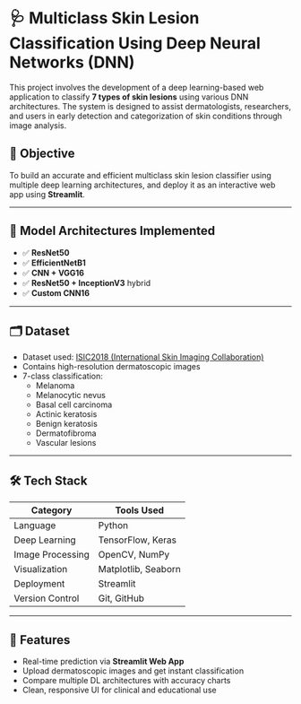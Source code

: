 # 🩺 Multiclass Skin Lesion Classification Using Deep Neural Networks (DNN)

This project involves the development of a deep learning-based web application to classify **7 types of skin lesions** using various DNN architectures. The system is designed to assist dermatologists, researchers, and users in early detection and categorization of skin conditions through image analysis.

## 📌 Objective

To build an accurate and efficient multiclass skin lesion classifier using multiple deep learning architectures, and deploy it as an interactive web app using **Streamlit**.

---

## 🧠 Model Architectures Implemented

- ✅ **ResNet50**  
- ✅ **EfficientNetB1**  
- ✅ **CNN + VGG16**  
- ✅ **ResNet50 + InceptionV3** hybrid  
- ✅ **Custom CNN16**

---

## 🗂️ Dataset

- Dataset used: [ISIC2018 (International Skin Imaging Collaboration)](https://www.kaggle.com/datasets/kmader/skin-cancer-mnist-ham10000)
- Contains high-resolution dermatoscopic images
- 7-class classification:  
  - Melanoma  
  - Melanocytic nevus  
  - Basal cell carcinoma  
  - Actinic keratosis  
  - Benign keratosis  
  - Dermatofibroma  
  - Vascular lesions

---

## 🛠️ Tech Stack

| Category        | Tools Used                                |
|-----------------|--------------------------------------------|
| Language        | Python                                     |
| Deep Learning   | TensorFlow, Keras                          |
| Image Processing| OpenCV, NumPy                              |
| Visualization   | Matplotlib, Seaborn                        |
| Deployment      | Streamlit                                  |
| Version Control | Git, GitHub                                |

---

## 🚀 Features

- Real-time prediction via **Streamlit Web App**  
- Upload dermatoscopic images and get instant classification  
- Compare multiple DL architectures with accuracy charts  
- Clean, responsive UI for clinical and educational use
